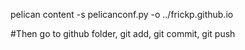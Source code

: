 pelican content -s pelicanconf.py -o ../frickp.github.io

#Then go to github folder, git add, git commit, git push
